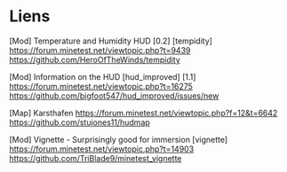   
  
Liens 
=====  
  
[Mod] Temperature and Humidity HUD [0.2] [tempidity]
https://forum.minetest.net/viewtopic.php?t=9439
https://github.com/HeroOfTheWinds/tempidity
  
[Mod] Information on the HUD [hud_improved] [1.1]
https://forum.minetest.net/viewtopic.php?t=16275
https://github.com/bigfoot547/hud_improved/issues/new
  
[Map] Karsthafen
https://forum.minetest.net/viewtopic.php?f=12&t=6642
https://github.com/stujones11/hudmap
  
[Mod] Vignette - Surprisingly good for immersion [vignette]
https://forum.minetest.net/viewtopic.php?t=14903
https://github.com/TriBlade9/minetest_vignette
